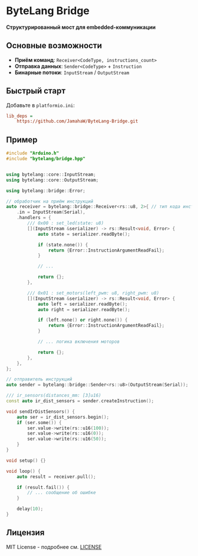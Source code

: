 # ByteLang Bridge

**Структурированный мост для embedded-коммуникации**

## Основные возможности

- **Приём команд**: `Receiver<CodeType, instructions_count>`
- **Отправка данных**: `Sender<CodeType>` + `Instruction`
- **Бинарные потоки**: `InputStream` / `OutputStream`

## Быстрый старт

Добавьте в `platformio.ini`:

```ini
lib_deps =
    https://github.com/JamahaW/ByteLang-Bridge.git
```

## Пример

```cpp
#include "Arduino.h"
#include "bytelang/bridge.hpp"


using bytelang::core::InputStream;
using bytelang::core::OutputStream;

using bytelang::bridge::Error;

// обработчик на приём инструкций
auto receiver = bytelang::bridge::Receiver<rs::u8, 2>{ // тип кода инструкции - u8, кол-во инструкций - 2
    .in = InputStream(Serial),
    .handlers = {
        /// 0x00 : set_led(state: u8)
        [](InputStream &serializer) -> rs::Result<void, Error> {
            auto state = serializer.readByte();

            if (state.none()) {
                return {Error::InstructionArgumentReadFail};
            }

            // ...

            return {};
        },

        /// 0x01 : set_motors(left_pwm: u8, right_pwm: u8)
        [](InputStream &serializer) -> rs::Result<void, Error> {
            auto left = serializer.readByte();
            auto right = serializer.readByte();

            if (left.none() or right.none()) {
                return {Error::InstructionArgumentReadFail};
            }

            // ... логика включения моторов

            return {};
        },
    },
};

// отправитель инструкций
auto sender = bytelang::bridge::Sender<rs::u8>(OutputStream(Serial));

/// ir_sensors(distances_mm: [3]u16)
const auto ir_dist_sensors = sender.createInstruction();

void sendIrDistSensors() {
    auto ser = ir_dist_sensors.begin();
    if (ser.some()) {
        ser.value->write(rs::u16(100));
        ser.value->write(rs::u16(0));
        ser.value->write(rs::u16(50));
    }
}

void setup() {}

void loop() {
    auto result = receiver.pull();

    if (result.fail()) {
        // ... сообщение об ошибке
    }

    delay(10);
}
```

## Лицензия

MIT License - подробнее см. [LICENSE](LICENSE)

